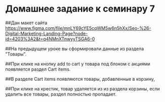 ﻿
# Домашнее задание к семинару 7


##Дан макет сайта https://www.figma.com/file/mnLY69cYE5cqWM5w6n5hXx/Seo-%26-Digital-Marketing-Landing-Page?node-id=4203%3A2&t=q4NMnXTnwyyTSGA6-0


##На предыдущем уроке вы сформировали данные из раздела "Товары".

##При клике на кнопку add to cart у товара под блоком с акциями появляется раздел Cart items.

##В разделе Cart items появляются товары, добавленные в корзину,

##При клике на крестик, товар удаляется из из раздела корзины, если удалить все товары, раздел полностью пропадает. 


